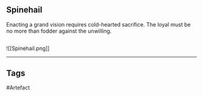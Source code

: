 ## Spinehail
Enacting a grand vision requires cold-hearted sacrifice.
The loyal must be no more than fodder against the unwilling.
## 
![[Spinehail.png]]

---
## Tags
#Artefact
